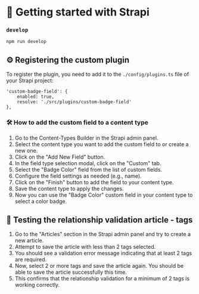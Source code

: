 # 🚀 Getting started with Strapi

### `develop`

```
npm run develop
```

## ⚙️ Registering the custom plugin

To register the plugin, you need to add it to the `./config/plugins.ts` file of your Strapi project:
```
'custom-badge-field': {
    enabled: true,
    resolve: './src/plugins/custom-badge-field'
},
```

### 🛠️ How to add the custom field to a content type
1. Go to the Content-Types Builder in the Strapi admin panel.
2. Select the content type you want to add the custom field to or create a new one.
3. Click on the "Add New Field" button.
4. In the field type selection modal, click on the "Custom" tab.
5. Select the "Badge Color" field from the list of custom fields.
6. Configure the field settings as needed (e.g., name).
7. Click on the "Finish" button to add the field to your content type.
8. Save the content type to apply the changes.
9. Now you can use the "Badge Color" custom field in your content type to select a color badge.

## 🧪 Testing the relationship validation article - tags
1. Go to the "Articles" section in the Strapi admin panel and try to create a new article.
2. Attempt to save the article with less than 2 tags selected.
3. You should see a validation error message indicating that at least 2 tags are required.
4. Now, select 2 or more tags and save the article again. You should be able to save the article successfully this time.
5. This confirms that the relationship validation for a minimum of 2 tags is working correctly.